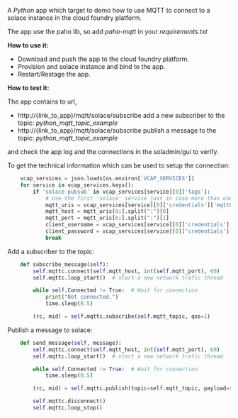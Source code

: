 A *Python* app which target to demo how to use MQTT to connect to a solace instance in the cloud foundry platform.

The app use the paho lib, so add *paho-mqtt* in your *requirements.txt*

**How to use it:**

- Download and push the app to the cloud foundry platform.
- Provision and solace instance and bind to the app.
- Restart/Restage the app.

**How to test it:**

The app contains to url,

- http://{link_to_app}/mqtt/solace/subscribe add a new subscriber to the topic: _python_mqtt_topic_example_
- http://{link_to_app}/mqtt/solace/subscribe publish a message to the topic: _python_mqtt_topic_example_

and check the app log and the connections in the soladmin/gui to verify.
 
To get the technical information which can be used to setup the connection:

```python
    vcap_services = json.loads(os.environ['VCAP_SERVICES'])
    for service in vcap_services.keys():
        if 'solace-pubsub' in vcap_services[service][0]['tags']:
            # Use the first 'solace' service just in case more than one solace are been binded to this app.
            mqtt_uris = vcap_services[service][0]['credentials']['mqttUris'][0]  # format is tcp://ip_address:port
            mqtt_host = mqtt_uris[6:].split(":")[0]
            mqtt_port = mqtt_uris[6:].split(":")[1]
            client_username = vcap_services[service][0]['credentials']['clientUsername']
            client_password = vcap_services[service][0]['credentials']['clientPassword']
            break
```

Add a subscriber to the topic:
```python
    def subscribe_message(self):
        self.mqttc.connect(self.mqtt_host, int(self.mqtt_port), 60)
        self.mqttc.loop_start()  # start a new network trafic thread

        while self.Connected != True:  # Wait for connection
            print("Not connected.")
            time.sleep(0.5)

        (rc, mid) = self.mqttc.subscribe(self.mqtt_topic, qos=1)
```

Publish a message to solace:
```python
    def send_message(self, message):
        self.mqttc.connect(self.mqtt_host, int(self.mqtt_port), 60)
        self.mqttc.loop_start()  # start a new network trafic thread

        while self.Connected != True:  # Wait for connection
            time.sleep(0.5)

        (rc, mid) = self.mqttc.publish(topic=self.mqtt_topic, payload=str(message), retain=True)

        self.mqttc.disconnect()
        self.mqttc.loop_stop()
```
